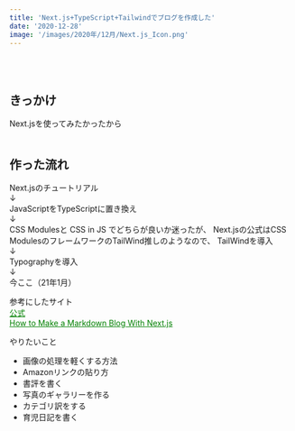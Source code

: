 ```yaml
---
title: 'Next.js+TypeScript+Tailwindでブログを作成した'
date: '2020-12-28'
image: '/images/2020年/12月/Next.js_Icon.png'
---
```


<br />  
<br />

## きっかけ
Next.jsを使ってみたかったから
<br />
<br />

## 作った流れ

Next.jsのチュートリアル  
↓  
JavaScriptをTypeScriptに置き換え  
↓  
CSS Modulesと CSS in JS でどちらが良いか迷ったが、 
Next.jsの公式はCSS ModulesのフレームワークのTailWind推しのようなので、 
TailWindを導入  <br />
↓<br />
Typographyを導入 <br />
↓<br />
今ここ（21年1月）


参考にしたサイト<br />
<a style="color:green" href="https://nextjs.org/learn/basics/create-nextjs-app?utm_source=next-site&utm_medium=homepage-cta&utm_campaign=next-website">
公式</a> <br />
<a style="color:green" href="https://jfelix.info/blog/how-to-make-a-static-blog-with-next-js">
How to Make a Markdown Blog With Next.js</a>

やりたいこと<br />
- 画像の処理を軽くする方法
- Amazonリンクの貼り方
- 書評を書く
- 写真のギャラリーを作る
- カテゴリ訳をする
- 育児日記を書く









